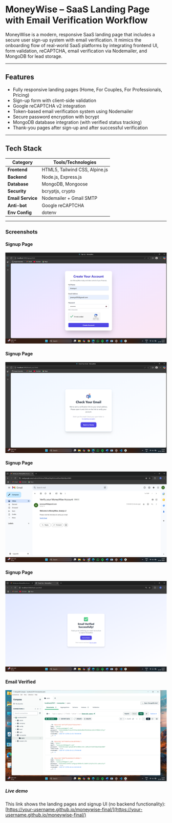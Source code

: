 #  MoneyWise – SaaS Landing Page with Email Verification Workflow

MoneyWise is a modern, responsive SaaS landing page that includes a secure user sign-up system with email verification. It mimics the onboarding flow of real-world SaaS platforms by integrating frontend UI, form validation, reCAPTCHA, email verification via Nodemailer, and MongoDB for lead storage.

---

##  Features

- Fully responsive landing pages (Home, For Couples, For Professionals, Pricing)
- Sign-up form with client-side validation
- Google reCAPTCHA v2 integration
- Token-based email verification system using Nodemailer
- Secure password encryption with bcrypt
- MongoDB database integration (with verified status tracking)
- Thank-you pages after sign-up and after successful verification

---

## Tech Stack

| Category          | Tools/Technologies                             |
|-------------------|------------------------------------------------|
| **Frontend**      | HTML5, Tailwind CSS, Alpine.js                 |
| **Backend**       | Node.js, Express.js                            |
| **Database**      | MongoDB, Mongoose                              |
| **Security**      | bcryptjs, crypto                               |
| **Email Service** | Nodemailer + Gmail SMTP                        |
| **Anti-bot**      | Google reCAPTCHA                               |
| **Env Config**    | dotenv                                         |

---

###  Screenshots

####  Signup Page
![Signup](assets/signup.png)

####  Signup Page
![Post signup](assets/postsignup.png)

####  Signup Page
![Verification mail](assets/verificationmail.png)

####  Signup Page
![Post verification](assets/postverification.png)

####  Email Verified
![MongoDB](assets/mongoDB.png)

##### Live demo
This link shows the landing pages and signup UI (no backend functionality):
[https://your-username.github.io/moneywise-final/](https://your-username.github.io/moneywise-final/)